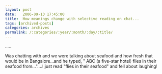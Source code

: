 ```yaml
---
layout: post
date:	2006-09-13 17:45:00
title:  How meanings change with selective reading on chat...
tags: [archived-posts]
categories: archives
permalink: /:categories/:year/:month/:day/:title/
---
```

.....

Was chatting with <lj user="themadman"> and we were talking about seafood and how fresh that would be in Bangalore...and he typed, " ABC (a five-star hotel) flies in their seafood from..."....I just read "flies in their seafood" and fell about laughing!
